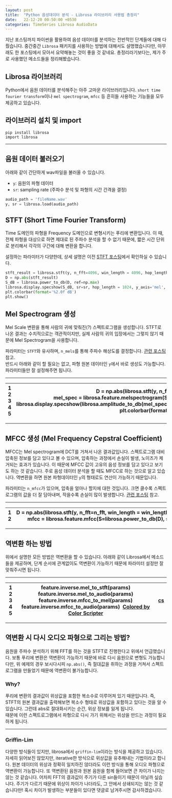 ```yaml
---
layout: post
title:  "Python 음성데이터 분석 - Librosa 라이브러리 사용법 총정리"
date:   22-12-20 00:50:00 +0530
categories: TimeSeries Librosa AudioData
---
```



지난 포스팅까지 파이썬을 활용하여 음성 데이터를 분석하는 전반적인 단계들에 대해 다뤘습니다. 중간중간 `Librosa` 패키지를 사용하는 방법에 대해서도 설명했습니다만, 아무래도 한 포스팅에서 모아서 요약해놓는 것이 좋을 것 같네요. 총정리라기보다는, 제가 주로 사용했던 메소드들을 정리해봤습니다.

## Librosa 라이브러리

Python에서 음원 데이터를 분석해주는 아주 고마운 라이브러리입니다. `short time fourier transform`이나 `mel spectrogram`, `mfcc` 등 흔히들 사용하는 기능들을 모두 제공하고 있습니다.


## 라이브러리 설치 및 import
```
pip install librosa
import librosa
```
---

## 음원 데이터 불러오기

아래와 같이 간단하게 wav파일을 불러올 수 있습니다.

-   `y`: 음원의 파형 데이터
-   `sr`: sampling rate (주파수 분석 및 파형의 시간 간격을 결정)

```python
audio_path = 'fileName.wav'
y, sr = librosa.load(audio_path)
```


## STFT (Short Time Fourier Transform)

Time 도메인의 파형을 Frequency 도메인으로 변형시키는 푸리에 변환입니다. 이 때, 전체 파형을 대상으로 하면 제대로 된 주파수 분석을 할 수 없기 때문에, 짧은 시간 단위로 분리해서 각각의 구간에 대해 변환을 합니다.

설정하는 파라미터가 다양한데, 상세 설명은 이전 [STFT 포스팅](https://dev-cock.tistory.com/5)에서 확인하실 수 있습니다.

```python
stft_result = librosa.stft(y, n_fft=4096, win_length = 4096, hop_length=512)
D = np.abs(stft_result)
S_dB = librosa.power_to_db(D, ref=np.max)
librosa.display.specshow(S_dB, sr=sr, hop_length = 1024, y_axis='mel', x_axis='time', cmap = cm.jet)
plt.colorbar(format='%2.0f dB')
plt.show()
```


## Mel Spectrogram 생성

Mel Scale 변환을 통해 사람의 귀에 맞춰진(?) 스펙트로그램을 생성합니다. STFT로 나온 결과는 수치적으로는 객관적이지만, 실제 사람의 귀의 입장에서는 그렇지 않기 때문에 Mel Spectrogram을 사용합니다.

파라미터는 `STFT`와 유사하며, `n_mels`를 통해 주파수 해상도를 결정합니다. [관련 포스팅](https://hyongdoc.tistory.com/6) 참고.  
반드시 아래와 같이 할 필요는 없고, 파형 원본 데이터인 `y`에서 바로 생성도 가능합니다. 파라미터들만 잘 설정해주면 됩니다.

---

|   1  2  3  4  5     |   D \= np.abs(librosa.stft(y, n\_fft\=n\_fft, win\_length \= win\_length, hop\_length\=hop\_length))  mel\_spec \= librosa.feature.melspectrogram(S\=D, sr\=sr, n\_mels\=n\_mels, hop\_length\=hop\_length, win\_length\=win\_length)  librosa.display.specshow(librosa.amplitude\_to\_db(mel\_spec, ref\=0.00002), sr\=sr, hop\_length \= hop\_length, y\_axis\='mel', x\_axis\='time', cmap \= cm.jet)  plt.colorbar(format\='%2.0f dB')  plt.show()  [Colored by Color Scripter](http://colorscripter.com/info#e)   | [cs](http://colorscripter.com/info#e) |
| --- | --- | --- |

---

## MFCC 생성 (Mel Frequency Cepstral Coefficient)

MFCC는 Mel spectrogram에 DCT를 거쳐서 나온 결과값입니다. 스펙트로그램 대비 압축된 정보를 담고 있다고 볼 수 있으며, 압축하는 과정에서 손실이 발생, 노이즈가 제거되는 효과가 있습니다. 이 때문에 MFCC 값이 고유의 음성 정보를 담고 있다고 보기도 하는 것 같습니다. 주로 음성 데이터 분석을 할 때도 MFCC로 하는 것으로 알고 있습니다. 역변환을 하면 원본 파형데이터인 `y`의 형태로도 연산이 가능하기 때문입니다.

파라미터는 `n_mfcc`가 있으며, 압축을 얼마나 할지에 대한 것입니다. 크면 클수록 스펙트로그램의 값을 더 잘 담아내며, 작을수록 손실이 많이 발생합니다. [관련 포스팅](https://dev-cock.tistory.com/7) 참고.

---

|   1  2     |   D \= np.abs(librosa.stft(y, n\_fft\=n\_fft, win\_length \= win\_length, hop\_length\=hop\_length))  mfcc \= librosa.feature.mfcc(S\=librosa.power\_to\_db(D), sr\=sr, n\_mfcc\=n\_mfcc)     | [cs](http://colorscripter.com/info#e) |
| --- | --- | --- |

---

## 역변환 하는 방법

위에서 설명한 모든 방법은 역변환을 할 수 있습니다. 아래와 같이 Librosa에서 메소드들을 제공하며, 단계 순서에 관계없이도 역변환이 가능하기 때문에 파라미터 설정만 잘 맞춰주시면 됩니다.

---

|   1  2  3  4  5     |   feature.inverse.mel\_to\_stft(params)  feature.inverse.mel\_to\_audio(params)  feature.inverse.mfcc\_to\_mel(params)  feature.inverse.mfcc\_to\_audio(params)   [Colored by Color Scripter](http://colorscripter.com/info#e)   | [cs](http://colorscripter.com/info#e) |
| --- | --- | --- |

---

## 역변환 시 다시 오디오 파형으로 그리는 방법?

음원을 주파수 분석하기 위해 FFT를 하는 것을 STFT로 진행한다고 위에서 언급했습니다. 보통 푸리에 변환은 역변환이 가능하기 때문에 바로 다시 음원으로 변형도 가능합니다만, 위 예제의 경우 보시다시피 `np.abs()`, 즉 절대값을 취하는 과정을 거쳐서 스펙트로그램을 만들었기 때문에 역변환이 불가능합니다.

### Why?

푸리에 변환의 결과값이 위상값을 포함한 복소수로 이루어져 있기 때문입니다. 즉, STFT의 원본 결과값을 출력해보면 복소수 형태로 위상값을 포함하고 있다는 것을 알 수 있습니다. 그런데 abs로 절대화시키는 순간, 위상 정보를 잃게 됩니다.  
때문에 이런 스펙트로그램에서 파형으로 다시 가기 위해서는 위상을 만드는 과정이 필요하게 됩니다.

---

### Griffin-Lim

다양한 방식들이 있지만, librosa에서 `griffin-lim`이라는 방식을 제공하고 있습니다. 자세히 읽어보진 않았지만, iterative한 방식으로 위상값을 유추해내는 기법이라고 합니다. 원본 데이터의 위상과 정확히 일치하진 않더라도 이런 방식을 통해 오디오 파형으로 역변환이 가능합니다. 또 역변환된 음원과 원본 음원을 함께 들어보면 큰 차이가 나지는 않는 것 같습니다. 어차피 FFT의 결과값이 주기가 다른 sin들이기 때문이 아닐까 싶습니다. 주기가 다르기 때문에 위상이 차이가 나더라도, 그 안에서 상쇄되지는 않는 것 같습니다만! 혹시 차이가 발생하는 부분들이 있다면 댓글로 남겨주시면 감사하겠습니다.